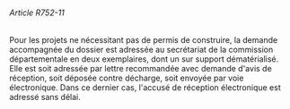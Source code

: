 ###### Article R752-11

Pour les projets ne nécessitant pas de permis de construire, la demande accompagnée du dossier est adressée au secrétariat de la commission départementale en deux exemplaires, dont un sur support dématérialisé. Elle est soit adressée par lettre recommandée avec demande d'avis de réception, soit déposée contre décharge, soit envoyée par voie électronique. Dans ce dernier cas, l'accusé de réception électronique est adressé sans délai.

